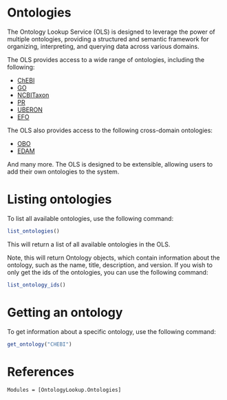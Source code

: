 # Ontologies
 
The Ontology Lookup Service (OLS) is designed to leverage the power of multiple ontologies, providing a structured and semantic framework for organizing, interpreting, and querying data across various domains.

The OLS provides access to a wide range of ontologies, including the following:
- [ChEBI](https://www.ebi.ac.uk/chebi/)
- [GO](http://geneontology.org/)
- [NCBITaxon](https://www.ncbi.nlm.nih.gov/Taxonomy/Browser/wwwtax.cgi)
- [PR](https://proconsortium.org/)
- [UBERON](http://obophenotype.github.io/uberon/)
- [EFO](https://www.ebi.ac.uk/efo/)

The OLS also provides access to the following cross-domain ontologies:
- [OBO](http://obofoundry.org/)
- [EDAM](https://edamontology.org/)


And many more. The OLS is designed to be extensible, allowing users to add their own ontologies to the system.

# Listing ontologies

To list all available ontologies, use the following command:

```julia
list_ontologies()
```

This will return a list of all available ontologies in the OLS.

Note, this will return Ontology objects, which contain information about the ontology, such as the name, title, description, and version. If you wish to only get the ids of the ontologies, you can use the following command:

```julia
list_ontology_ids()
```

# Getting an ontology

To get information about a specific ontology, use the following command:

```julia
get_ontology("CHEBI")
```


# References

```@autodocs
Modules = [OntologyLookup.Ontologies]
```



